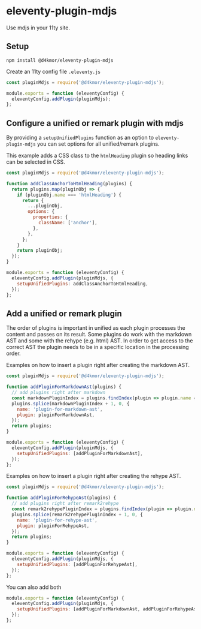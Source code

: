 # eleventy-plugin-mdjs

Use mdjs in your 11ty site.

## Setup

```
npm install @d4kmor/eleventy-plugin-mdjs
```

Create an 11ty config file `.eleventy.js`

```js
const pluginMdjs = require('@d4kmor/eleventy-plugin-mdjs');

module.exports = function (eleventyConfig) {
  eleventyConfig.addPlugin(pluginMdjs);
};
```

## Configure a unified or remark plugin with mdjs

By providing a `setupUnifiedPlugins` function as an option to `eleventy-plugin-mdjs` you can set options for all unified/remark plugins.

This example adds a CSS class to the `htmlHeading` plugin so heading links can be selected in CSS.

```js
const pluginMdjs = require('@d4kmor/eleventy-plugin-mdjs');

function addClassAnchorToHtmlHeading(plugins) {
  return plugins.map(pluginObj => {
    if (pluginObj.name === 'htmlHeading') {
      return {
        ...pluginObj,
        options: {
          properties: {
            className: ['anchor'],
          },
        },
      };
    }
    return pluginObj;
  });
}

module.exports = function (eleventyConfig) {
  eleventyConfig.addPlugin(pluginMdjs, {
    setupUnifiedPlugins: addClassAnchorToHtmlHeading,
  });
};
```

## Add a unified or remark plugin

The order of plugins is important in unified as each plugin processes the content and passes on its result.
Some plugins do work with the markdown AST and some with the rehype (e.g. html) AST. In order to get access to the correct AST the plugin needs to be in a specific location in the processing order.

Examples on how to insert a plugin right after creating the markdown AST.

```js
const pluginMdjs = require('@d4kmor/eleventy-plugin-mdjs');

function addPluginForMarkdownAst(plugins) {
  // add plugins right after markdown
  const markdownPluginIndex = plugins.findIndex(plugin => plugin.name === 'remark2rehype');
  plugins.splice(markdownPluginIndex + 1, 0, {
    name: 'plugin-for-markdown-ast',
    plugin: pluginForMarkdownAst,
  });
  return plugins;
}

module.exports = function (eleventyConfig) {
  eleventyConfig.addPlugin(pluginMdjs, {
    setupUnifiedPlugins: [addPluginForMarkdownAst],
  });
};
```

Examples on how to insert a plugin right after creating the rehype AST.

```js
const pluginMdjs = require('@d4kmor/eleventy-plugin-mdjs');

function addPluginForRehypeAst(plugins) {
  // add plugins right after remark2rehype
  const remark2rehypePluginIndex = plugins.findIndex(plugin => plugin.name === 'remark2rehype');
  plugins.splice(remark2rehypePluginIndex + 1, 0, {
    name: 'plugin-for-rehype-ast',
    plugin: pluginForRehypeAst,
  });
  return plugins;
}

module.exports = function (eleventyConfig) {
  eleventyConfig.addPlugin(pluginMdjs, {
    setupUnifiedPlugins: [addPluginForRehypeAst],
  });
};
```

You can also add both

```js
module.exports = function (eleventyConfig) {
  eleventyConfig.addPlugin(pluginMdjs, {
    setupUnifiedPlugins: [addPluginForMarkdownAst, addPluginForRehypeAst],
  });
};
```
